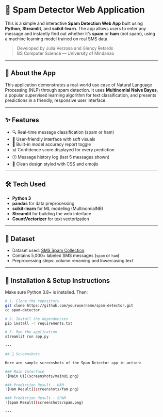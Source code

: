 # 💌 Spam Detector Web Application

This is a simple and interactive **Spam Detection Web App** built using **Python**, **Streamlit**, and **scikit-learn**. The app allows users to enter any message and instantly find out whether it’s **spam** or **ham** (not spam), using a machine learning model trained on real SMS data.

> Developed by Julia Verzosa and Glency Retardo  
> BS Computer Science — University of Mindanao

---

## 🧠 About the App

This application demonstrates a real-world use case of Natural Language Processing (NLP) through spam detection. It uses **Multinomial Naive Bayes**, a popular supervised learning algorithm for text classification, and presents predictions in a friendly, responsive user interface.

---

## ✨ Features

- 🔍 Real-time message classification (spam or ham)
- 🎨 User-friendly interface with soft visuals
- 🧠 Built-in model accuracy report toggle
- 📊 Confidence score displayed for every prediction
- 🕒 Message history log (last 5 messages shown)
- 🌸 Clean design styled with CSS and emojis

---

## 🛠 Tech Used

- **Python 3**
- **pandas** for data preprocessing
- **scikit-learn** for ML modeling (MultinomialNB)
- **Streamlit** for building the web interface
- **CountVectorizer** for text vectorization

---

## 📂 Dataset

- Dataset used: [SMS Spam Collection](https://www.kaggle.com/datasets/uciml/sms-spam-collection-dataset)
- Contains 5,000+ labeled SMS messages (`spam` or `ham`)
- Preprocessing steps: column renaming and lowercasing text

---

## 🚀 Installation & Setup Instructions

Make sure Python 3.8+ is installed. Then:

```bash
# 1. Clone the repository
git clone https://github.com/yourusername/spam-detector.git
cd spam-detector

# 2. Install the dependencies
pip install -r requirements.txt

# 3. Run the application
streamlit run app.py

---

## 📸 Screenshots

Here are sample screenshots of the Spam Detector app in action:

### Main Interface
![Main UI](screenshots/mainUi.png)

### Prediction Result - HAM
![Ham Result](screenshots/fam.png)

### Prediction Result - SPAM
![Spam Result](screenshots/spam.png)

---